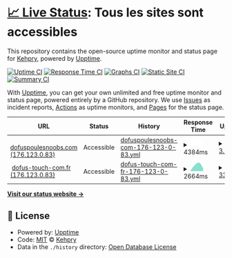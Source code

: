 # [📈 Live Status](https://Kehpry.github.io/phishcheck): <!--live status--> **Tous les sites sont accessibles**

This repository contains the open-source uptime monitor and status page for [Kehpry](https://Kehpry.github.io/phishcheck), powered by [Upptime](https://github.com/upptime/upptime).

[![Uptime CI](https://github.com/Kehpry/phishcheck/workflows/Uptime%20CI/badge.svg)](https://github.com/Kehpry/phishcheck/actions?query=workflow%3A%22Uptime+CI%22)
[![Response Time CI](https://github.com/Kehpry/phishcheck/workflows/Response%20Time%20CI/badge.svg)](https://github.com/Kehpry/phishcheck/actions?query=workflow%3A%22Response+Time+CI%22)
[![Graphs CI](https://github.com/Kehpry/phishcheck/workflows/Graphs%20CI/badge.svg)](https://github.com/Kehpry/phishcheck/actions?query=workflow%3A%22Graphs+CI%22)
[![Static Site CI](https://github.com/Kehpry/phishcheck/workflows/Static%20Site%20CI/badge.svg)](https://github.com/Kehpry/phishcheck/actions?query=workflow%3A%22Static+Site+CI%22)
[![Summary CI](https://github.com/Kehpry/phishcheck/workflows/Summary%20CI/badge.svg)](https://github.com/Kehpry/phishcheck/actions?query=workflow%3A%22Summary+CI%22)

With [Upptime](https://upptime.js.org), you can get your own unlimited and free uptime monitor and status page, powered entirely by a GitHub repository. We use [Issues](https://github.com/Kehpry/phishcheck/issues) as incident reports, [Actions](https://github.com/Kehpry/phishcheck/actions) as uptime monitors, and [Pages](https://Kehpry.github.io/phishcheck) for the status page.

<!--start: status pages-->
<!-- This summary is generated by Upptime (https://github.com/upptime/upptime) -->
<!-- Do not edit this manually, your changes will be overwritten -->
<!-- prettier-ignore -->
| URL | Status | History | Response Time | Uptime |
| --- | ------ | ------- | ------------- | ------ |
| <img alt="" src="https://favicons.githubusercontent.com/dofuspoulesnoobs.com" height="13"> [dofuspoulesnoobs.com (176.123.0.83)](https://dofuspoulesnoobs.com/quetes/hell-minale/) | Accessible | [dofuspoulesnoobs-com-176-123-0-83.yml](https://github.com/Kehpry/phishcheck/commits/HEAD/history/dofuspoulesnoobs-com-176-123-0-83.yml) | <details><summary><img alt="Response time graph" src="./graphs/dofuspoulesnoobs-com-176-123-0-83/response-time-week.png" height="20"> 4384ms</summary><br><a href="https://phishcheck.dofhelp.fr/history/dofuspoulesnoobs-com-176-123-0-83"><img alt="Response time 4384" src="https://img.shields.io/endpoint?url=https%3A%2F%2Fraw.githubusercontent.com%2FKehpry%2Fphishcheck%2FHEAD%2Fapi%2Fdofuspoulesnoobs-com-176-123-0-83%2Fresponse-time.json"></a><br><a href="https://phishcheck.dofhelp.fr/history/dofuspoulesnoobs-com-176-123-0-83"><img alt="24-hour response time 4384" src="https://img.shields.io/endpoint?url=https%3A%2F%2Fraw.githubusercontent.com%2FKehpry%2Fphishcheck%2FHEAD%2Fapi%2Fdofuspoulesnoobs-com-176-123-0-83%2Fresponse-time-day.json"></a><br><a href="https://phishcheck.dofhelp.fr/history/dofuspoulesnoobs-com-176-123-0-83"><img alt="7-day response time 4384" src="https://img.shields.io/endpoint?url=https%3A%2F%2Fraw.githubusercontent.com%2FKehpry%2Fphishcheck%2FHEAD%2Fapi%2Fdofuspoulesnoobs-com-176-123-0-83%2Fresponse-time-week.json"></a><br><a href="https://phishcheck.dofhelp.fr/history/dofuspoulesnoobs-com-176-123-0-83"><img alt="30-day response time 4384" src="https://img.shields.io/endpoint?url=https%3A%2F%2Fraw.githubusercontent.com%2FKehpry%2Fphishcheck%2FHEAD%2Fapi%2Fdofuspoulesnoobs-com-176-123-0-83%2Fresponse-time-month.json"></a><br><a href="https://phishcheck.dofhelp.fr/history/dofuspoulesnoobs-com-176-123-0-83"><img alt="1-year response time 4384" src="https://img.shields.io/endpoint?url=https%3A%2F%2Fraw.githubusercontent.com%2FKehpry%2Fphishcheck%2FHEAD%2Fapi%2Fdofuspoulesnoobs-com-176-123-0-83%2Fresponse-time-year.json"></a></details> | <details><summary><a href="https://phishcheck.dofhelp.fr/history/dofuspoulesnoobs-com-176-123-0-83">3.53%</a></summary><a href="https://phishcheck.dofhelp.fr/history/dofuspoulesnoobs-com-176-123-0-83"><img alt="All-time uptime 3.53%" src="https://img.shields.io/endpoint?url=https%3A%2F%2Fraw.githubusercontent.com%2FKehpry%2Fphishcheck%2FHEAD%2Fapi%2Fdofuspoulesnoobs-com-176-123-0-83%2Fuptime.json"></a><br><a href="https://phishcheck.dofhelp.fr/history/dofuspoulesnoobs-com-176-123-0-83"><img alt="24-hour uptime 3.53%" src="https://img.shields.io/endpoint?url=https%3A%2F%2Fraw.githubusercontent.com%2FKehpry%2Fphishcheck%2FHEAD%2Fapi%2Fdofuspoulesnoobs-com-176-123-0-83%2Fuptime-day.json"></a><br><a href="https://phishcheck.dofhelp.fr/history/dofuspoulesnoobs-com-176-123-0-83"><img alt="7-day uptime 3.53%" src="https://img.shields.io/endpoint?url=https%3A%2F%2Fraw.githubusercontent.com%2FKehpry%2Fphishcheck%2FHEAD%2Fapi%2Fdofuspoulesnoobs-com-176-123-0-83%2Fuptime-week.json"></a><br><a href="https://phishcheck.dofhelp.fr/history/dofuspoulesnoobs-com-176-123-0-83"><img alt="30-day uptime 3.53%" src="https://img.shields.io/endpoint?url=https%3A%2F%2Fraw.githubusercontent.com%2FKehpry%2Fphishcheck%2FHEAD%2Fapi%2Fdofuspoulesnoobs-com-176-123-0-83%2Fuptime-month.json"></a><br><a href="https://phishcheck.dofhelp.fr/history/dofuspoulesnoobs-com-176-123-0-83"><img alt="1-year uptime 3.53%" src="https://img.shields.io/endpoint?url=https%3A%2F%2Fraw.githubusercontent.com%2FKehpry%2Fphishcheck%2FHEAD%2Fapi%2Fdofuspoulesnoobs-com-176-123-0-83%2Fuptime-year.json"></a></details>
| <img alt="" src="https://favicons.githubusercontent.com/dofus-touch-com.fr" height="13"> [dofus-touch-com.fr (176.123.0.83)](https://dofus-touch-com.fr/fr/mmorpg/actualites/news/faille-aerdalia/) | Accessible | [dofus-touch-com-fr-176-123-0-83.yml](https://github.com/Kehpry/phishcheck/commits/HEAD/history/dofus-touch-com-fr-176-123-0-83.yml) | <details><summary><img alt="Response time graph" src="./graphs/dofus-touch-com-fr-176-123-0-83/response-time-week.png" height="20"> 2664ms</summary><br><a href="https://phishcheck.dofhelp.fr/history/dofus-touch-com-fr-176-123-0-83"><img alt="Response time 2664" src="https://img.shields.io/endpoint?url=https%3A%2F%2Fraw.githubusercontent.com%2FKehpry%2Fphishcheck%2FHEAD%2Fapi%2Fdofus-touch-com-fr-176-123-0-83%2Fresponse-time.json"></a><br><a href="https://phishcheck.dofhelp.fr/history/dofus-touch-com-fr-176-123-0-83"><img alt="24-hour response time 2664" src="https://img.shields.io/endpoint?url=https%3A%2F%2Fraw.githubusercontent.com%2FKehpry%2Fphishcheck%2FHEAD%2Fapi%2Fdofus-touch-com-fr-176-123-0-83%2Fresponse-time-day.json"></a><br><a href="https://phishcheck.dofhelp.fr/history/dofus-touch-com-fr-176-123-0-83"><img alt="7-day response time 2664" src="https://img.shields.io/endpoint?url=https%3A%2F%2Fraw.githubusercontent.com%2FKehpry%2Fphishcheck%2FHEAD%2Fapi%2Fdofus-touch-com-fr-176-123-0-83%2Fresponse-time-week.json"></a><br><a href="https://phishcheck.dofhelp.fr/history/dofus-touch-com-fr-176-123-0-83"><img alt="30-day response time 2664" src="https://img.shields.io/endpoint?url=https%3A%2F%2Fraw.githubusercontent.com%2FKehpry%2Fphishcheck%2FHEAD%2Fapi%2Fdofus-touch-com-fr-176-123-0-83%2Fresponse-time-month.json"></a><br><a href="https://phishcheck.dofhelp.fr/history/dofus-touch-com-fr-176-123-0-83"><img alt="1-year response time 2664" src="https://img.shields.io/endpoint?url=https%3A%2F%2Fraw.githubusercontent.com%2FKehpry%2Fphishcheck%2FHEAD%2Fapi%2Fdofus-touch-com-fr-176-123-0-83%2Fresponse-time-year.json"></a></details> | <details><summary><a href="https://phishcheck.dofhelp.fr/history/dofus-touch-com-fr-176-123-0-83">33.61%</a></summary><a href="https://phishcheck.dofhelp.fr/history/dofus-touch-com-fr-176-123-0-83"><img alt="All-time uptime 33.61%" src="https://img.shields.io/endpoint?url=https%3A%2F%2Fraw.githubusercontent.com%2FKehpry%2Fphishcheck%2FHEAD%2Fapi%2Fdofus-touch-com-fr-176-123-0-83%2Fuptime.json"></a><br><a href="https://phishcheck.dofhelp.fr/history/dofus-touch-com-fr-176-123-0-83"><img alt="24-hour uptime 33.61%" src="https://img.shields.io/endpoint?url=https%3A%2F%2Fraw.githubusercontent.com%2FKehpry%2Fphishcheck%2FHEAD%2Fapi%2Fdofus-touch-com-fr-176-123-0-83%2Fuptime-day.json"></a><br><a href="https://phishcheck.dofhelp.fr/history/dofus-touch-com-fr-176-123-0-83"><img alt="7-day uptime 33.61%" src="https://img.shields.io/endpoint?url=https%3A%2F%2Fraw.githubusercontent.com%2FKehpry%2Fphishcheck%2FHEAD%2Fapi%2Fdofus-touch-com-fr-176-123-0-83%2Fuptime-week.json"></a><br><a href="https://phishcheck.dofhelp.fr/history/dofus-touch-com-fr-176-123-0-83"><img alt="30-day uptime 33.61%" src="https://img.shields.io/endpoint?url=https%3A%2F%2Fraw.githubusercontent.com%2FKehpry%2Fphishcheck%2FHEAD%2Fapi%2Fdofus-touch-com-fr-176-123-0-83%2Fuptime-month.json"></a><br><a href="https://phishcheck.dofhelp.fr/history/dofus-touch-com-fr-176-123-0-83"><img alt="1-year uptime 33.61%" src="https://img.shields.io/endpoint?url=https%3A%2F%2Fraw.githubusercontent.com%2FKehpry%2Fphishcheck%2FHEAD%2Fapi%2Fdofus-touch-com-fr-176-123-0-83%2Fuptime-year.json"></a></details>

<!--end: status pages-->

[**Visit our status website →**](https://Kehpry.github.io/phishcheck)

## 📄 License

- Powered by: [Upptime](https://github.com/upptime/upptime)
- Code: [MIT](./LICENSE) © [Kehpry](https://Kehpry.github.io/phishcheck)
- Data in the `./history` directory: [Open Database License](https://opendatacommons.org/licenses/odbl/1-0/)
